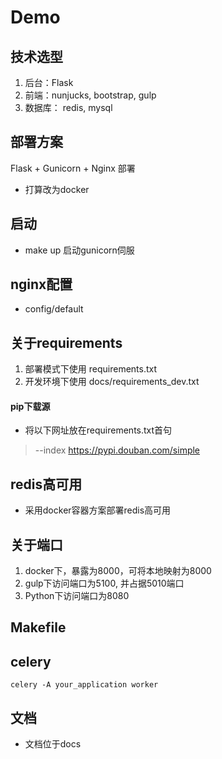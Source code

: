 # Demo

## 技术选型
1. 后台：Flask
2. 前端：nunjucks, bootstrap, gulp
3. 数据库： redis, mysql

## 部署方案

Flask + Gunicorn + Nginx 部署
* 打算改为docker

## 启动
* make up 启动gunicorn伺服

## nginx配置
* config/default


## 关于requirements
1. 部署模式下使用 requirements.txt
2. 开发环境下使用 docs/requirements_dev.txt


#### pip下载源
* 将以下网址放在requirements.txt首句
 > --index https://pypi.douban.com/simple

## redis高可用
* 采用docker容器方案部署redis高可用

## 关于端口
1. docker下，暴露为8000，可将本地映射为8000
2. gulp下访问端口为5100, 并占据5010端口
3. Python下访问端口为8080

## Makefile

## celery
`celery -A your_application worker`


## 文档
* 文档位于docs